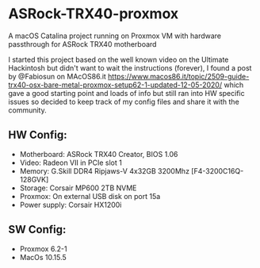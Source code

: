 # ASRock-TRX40-proxmox
A macOS Catalina project running on Proxmox VM with hardware passthrough for ASRock TRX40 motherboard

I started this project based on the well known video on the Ultimate Hackintosh but didn't want to wait the instructions (forever), I found a post by @Fabiosun on MAcOS86.it https://www.macos86.it/topic/2509-guide-trx40-osx-bare-metal-proxmox-setup62-1-updated-12-05-2020/ which gave a good starting point and loads of info but still ran into HW specific issues so decided to keep track of my config files and share it with the community.

## HW Config:
* Motherboard:		ASRock TRX40 Creator, BIOS 1.06
* Video:			Radeon VII in PCIe slot 1
* Memory:		    G.Skill DDR4 Ripjaws-V 4x32GB 3200Mhz [F4-3200C16Q-128GVK]
* Storage:          Corsair MP600 2TB NVME
* Proxmox:          On external USB disk on port 15a
* Power supply:		Corsair HX1200i

## SW Config:
* Proxmox 6.2-1
* MacOs 10.15.5
